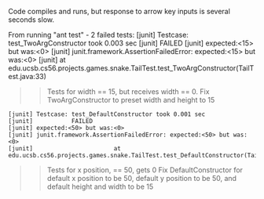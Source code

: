 Code compiles and runs, but response to arrow key inputs is several seconds slow.


From running "ant test" - 2 failed tests:
    [junit] Testcase: test_TwoArgConstructor took 0.003 sec
    [junit] 	      FAILED
    [junit] expected:<15> but was:<0>
    [junit] junit.framework.AssertionFailedError: expected:<15> but was:<0>
    [junit] 					  at edu.ucsb.cs56.projects.games.snake.TailTest.test_TwoArgConstructor(TailTest.java:33)
>> Tests for width == 15, but receives width == 0. 
>> Fix TwoArgConstructor to preset width and height to 15

    [junit] Testcase: test_DefaultConstructor took 0.001 sec
    [junit] 	      FAILED
    [junit] expected:<50> but was:<0>
    [junit] junit.framework.AssertionFailedError: expected:<50> but was:<0>
    [junit] 					  at edu.ucsb.cs56.projects.games.snake.TailTest.test_DefaultConstructor(TailTest.java:20)
>> Tests for x position, == 50, gets 0
>> Fix DefaultConstructor for default x position to be 50, default y position to be 50, and default height and width to be 15

